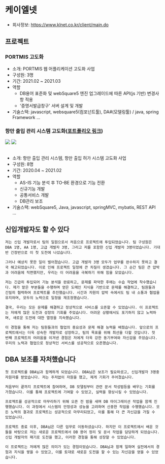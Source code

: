 # 케이엘넷

- 회사정보: https://www.klnet.co.kr/client/main.do

## 프로젝트

### PORTMIS 고도화

- 소개: PORTMIS 웹 어플리케이션 고도화 사업
- 구성원: 3명
- 기간: 2021.02 ~ 2021.03
- 역할
  - DB용어 표준화 및 webSquare5 엔진 업그레이드에 따른 API(js 기반) 변경사항 적용
  - '증명서발급창구' 서버 설계 및 개발
- 기술스택: javascript, websquare5(컴포넌트툴), DA#(모델링툴) / java, spring Framework ...
  <br/>

### 항만 출입 관리 시스템 고도화([포트폴리오 링크](./pss/README.md))

<div><a href='https://pss.mof.go.kr'><img src='../..//IMAGES/apply.PNG' /></a> <img src='../../IMAGES/permit.PNG' /></div>
<br/>

- 소개: 항만 출입 관리 시스템, 항만 출입 허가 시스템 고도화 사업
- 구성원: 8명
- 기간: 2020.04 ~ 2021.02
- 역할
  - AS-IS 기능 분석 후 TO-BE 환경으로 기능 전환
  - 신규기능 개발
  - 공통서비스 개발
  - DB관리 보조
- 기술스택: webSquare5, Java, javascript, springMVC, mybatis, REST API ...
  <br/>

## 신입개발자도 할 수 있다

```
저는 신입 개발자로서 팀의 일원으로서 처음으로 프로젝트에 투입되었습니다. 팀 구성원은 DBA 1명, AA 1명, 고급 개발자 3명, 그리고 저를 포함한 신입 개발자 3명이었습니다. 기대반 긴장반으로 이 첫 도전에 나섰습니다.

그러나 예상치 못한 일이 벌어졌습니다. 고급 개발자 3명 모두가 업무를 완수하지 못하고 결국 해고되었습니다. 이로 인해 프로젝트 일정에 큰 차질이 생겼습니다. 그 순간 팀은 큰 압박과 어려움에 직면했지만, 우리는 이 어려움을 극복하기 위해 힘을 모았습니다.

저는 긴급히 투입되어 기능 분석을 완료하고, 문제를 파악한 후에는 수습 작업에 착수했습니다. 제가 맡은 부분들을 수행하며 얻은 도메인 지식을 기반으로 문제를 해결하고, 팀원들과 긴밀히 협력하여 프로젝트를 추진했습니다. 시간과 자원의 압박 속에서도 팀 내 소통과 협업을 유지하며, 모두의 노력으로 일정을 재조정했습니다.

결국, 우리는 모든 문제를 해결하고 정상적으로 서비스를 오픈할 수 있었습니다. 이 프로젝트는 저에게 많은 도전과 성장의 기회를 주었습니다. 어려운 상황에서도 포기하지 않고 노력하며, 새로운 도전에 대한 열정을 지속했습니다.

이 경험을 통해 저는 팀원들과의 협업의 중요성과 문제 해결 능력을 배웠습니다. 앞으로의 프로젝트에서는 더욱 성숙한 개발자로 성장하고, 팀의 목표를 위해 최선을 다할 것입니다. 첫 번째 프로젝트의 어려움을 이겨낸 경험은 저에게 더욱 강한 동기부여와 자신감을 주었습니다. 우리의 노력과 협업으로 정상적인 서비스를 성공적으로 오픈했습니다.
```

## DBA 보조를 자처했습니다

```
첫 프로젝트를 DBA님과 함께하게 되었습니다. DBA님은 보조가 필요하셨고, 신입개발자 3명중 자원자를 받았습니다. 저는 주저없이 자원을 했고, 제게 기회가 주어졌습니다.

처음부터 끝까지 프로젝트에 참여하며, DB 모델링부터 관련 문서 작성법등을 배우는 기회를 가졌습니다. 이를 통해 프로젝트에 기여할 수 있었고, 실력을 향상시킬 수 있었습니다.

프로젝트를 성공적으로 마무리하기 위해 오픈 전 밤을 새며 DB 마이그레이션 작업을 함께 진행했습니다. 이 과정에서 시스템의 안정성과 성능을 고려하며 신중한 작업을 수행했습니다. 모든 노력의 결과로 프로젝트는 성공적으로 마무리되었고, 이를 통해 더 큰 자신감을 가질 수 있었습니다.

프로젝트 종료 이후, DBA님은 다른 업무로 이동하셨습니다. 하지만 이 프로젝트에서 배운 것들을 바탕으로 저는 새로운 프로젝트에서 DB 용어 정리 및 문서 작업을 담당하게 되었습니다. 신입 개발자의 패기로 도전을 했고, 이러한 경험을 통해 성장할 수 있었습니다.

이 프로젝트는 저에게 많은 의미가 있는 경험이었습니다. DBA님과 함께 일하며 실전에서의 경험과 지식을 쌓을 수 있었고, 이를 토대로 새로운 도전을 할 수 있는 자신감을 얻을 수 있었습니다.
```
